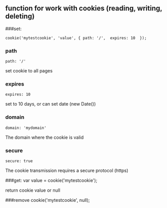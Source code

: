 ## function for work with cookies (reading, writing, deleting)

###set:

    cookie('mytestcookie', 'value', { path: '/',  expires: 10  });

### path

    path: '/'

set cookie to all pages

### expires

    expires: 10

set to 10 days, or can set date (new Date())

### domain
    domain: 'mydomain'

The domain where the cookie is valid

### secure

    secure: true

The cookie transmission requires a secure protocol (https)

###get:
    var value = cookie('mytestcookie');

return cookie value or null

###remove
    cookie('mytestcookie', null);